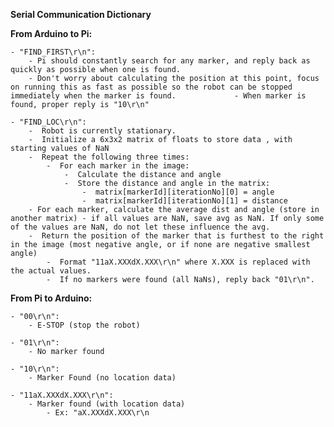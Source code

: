 **Serial Communication Dictionary**

**From Arduino to Pi:**

    - "FIND_FIRST\r\n": 
        - Pi should constantly search for any marker, and reply back as quickly as possible when one is found. 
        - Don't worry about calculating the position at this point, focus on running this as fast as possible so the robot can be stopped immediately when the marker is found.             - When marker is found, proper reply is "10\r\n"

    - "FIND_LOC\r\n": 
        -  Robot is currently stationary.
        -  Initialize a 6x3x2 matrix of floats to store data , with starting values of NaN
        -  Repeat the following three times: 
            -  For each marker in the image:
                -  Calculate the distance and angle
                -  Store the distance and angle in the matrix: 
                    -  matrix[markerId][iterationNo][0] = angle
                    -  matrix[markerId][iterationNo][1] = distance
        - For each marker, calculate the average dist and angle (store in another matrix) - if all values are NaN, save avg as NaN. If only some of the values are NaN, do not let these influence the avg.  
        -  Return the position of the marker that is furthest to the right in the image (most negative angle, or if none are negative smallest angle)
            -  Format "11aX.XXXdX.XXX\r\n" where X.XXX is replaced with the actual values. 
            -  If no markers were found (all NaNs), reply back "01\r\n". 

**From Pi to Arduino:**

    - "00\r\n":
        - E-STOP (stop the robot)

    - "01\r\n":
        - No marker found
   
    - "10\r\n":
        - Marker Found (no location data)

    - "11aX.XXXdX.XXX\r\n":
        - Marker found (with location data)
            - Ex: "aX.XXXdX.XXX\r\n


